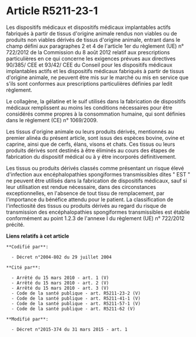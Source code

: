 # Article R5211-23-1

Les dispositifs médicaux et dispositifs médicaux implantables actifs fabriqués à partir de tissus d'origine animale rendus
non viables ou de produits non viables dérivés de tissus d'origine animale, entrant dans le champ défini aux paragraphes 2 et
4 de l'article 1er du règlement (UE) n° 722/2012 de la Commission du 8 août 2012 relatif aux prescriptions particulières en
ce qui concerne les exigences prévues aux directives 90/385/ CEE et 93/42/ CEE du Conseil pour les dispositifs médicaux
implantables actifs et les dispositifs médicaux fabriqués à partir de tissus d'origine animale, ne peuvent être mis sur le
marché ou mis en service que s'ils sont conformes aux prescriptions particulières définies par ledit règlement. 

Le collagène, la gélatine et le suif utilisés dans la fabrication de dispositifs médicaux remplissent au moins les conditions
nécessaires pour être considérés comme propres à la consommation humaine, qui sont définies dans le règlement (CE) n°
1069/2009. 

Les tissus d'origine animale ou leurs produits dérivés, mentionnés au premier alinéa du présent article, sont issus des
espèces bovine, ovine et caprine, ainsi que de cerfs, élans, visons et chats. Ces tissus ou leurs produits dérivés sont
destinés à être éliminés au cours des étapes de fabrication du dispositif médical ou à y être incorporés définitivement. 

Les tissus ou produits dérivés classés comme présentant un risque élevé d'infection aux encéphalopathies spongiformes
transmissibles dites " EST " ne peuvent être utilisés dans la fabrication de dispositifs médicaux, sauf si leur utilisation
est rendue nécessaire, dans des circonstances exceptionnelles, en l'absence de tout tissu de remplacement, par l'importance
du bénéfice attendu pour le patient. La classification de l'infectiosité des tissus ou produits dérivés au regard du risque
de transmission des encéphalopathies spongiformes transmissibles est établie                        conformément au point
1.2.3 de l'annexe I du règlement (UE) n° 722/2012 précité.

**Liens relatifs à cet article**

	**Codifié par**:

	  - Décret n°2004-802 du 29 juillet 2004

	**Cité par**:

	  - Arrêté du 15 mars 2010 - art. 1 (V)
	  - Arrêté du 15 mars 2010 - art. 2 (V)
	  - Arrêté du 15 mars 2010 - art. 3 (V)
	  - Code de la santé publique - art. R5211-23-2 (V)
	  - Code de la santé publique - art. R5211-41-1 (V)
	  - Code de la santé publique - art. R5211-57-1 (V)
	  - Code de la santé publique - art. R5211-62 (V)

	**Modifié par**:

	  - Décret n°2015-374 du 31 mars 2015 - art. 1
